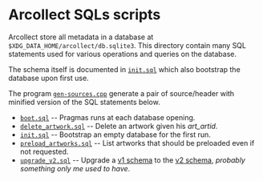 # Arcollect SQLs scripts

Arcollect store all metadata in a database at `$XDG_DATA_HOME/arcollect/db.sqlite3`.
This directory contain many SQL statements used for various operations and queries on the database.

The schema itself is documented in [`init.sql`](https://github.com/DevilishSpirits/arcollect/blob/master/sqls/init.sql) which also bootstrap the database upon first use.

The program [`gen-sources.cpp`](https://github.com/DevilishSpirits/arcollect/blob/master/sqls/gen-schema-sources.cpp) generate a pair of source/header with minified version of the SQL statements below.

* [`boot.sql`](https://github.com/DevilishSpirits/arcollect/blob/master/sqls/boot.sql) -- Pragmas runs at each database opening.
* [`delete_artwork.sql`](https://github.com/DevilishSpirits/arcollect/blob/master/sqls/delete_artwork.sql) -- Delete an artwork given his *art_artid*.
* [`init.sql`](https://github.com/DevilishSpirits/arcollect/blob/master/sqls/init.sql) -- Bootstrap an empty database for the first run.
* [`preload_artworks.sql`](https://github.com/DevilishSpirits/arcollect/blob/master/sqls/preload_artworks.sql) -- List artworks that should be preloaded even if not requested.
* [`upgrade_v2.sql`](https://github.com/DevilishSpirits/arcollect/blob/master/sqls/upgrade_v2.sql) -- Upgrade a [v1 schema](https://github.com/DevilishSpirits/arcollect/blob/v0.3/db-schema/init.sql) to the [v2 schema](](https://github.com/DevilishSpirits/arcollect/blob/v0.14/sqls/init.sql)), *probably something only me used to have*.
